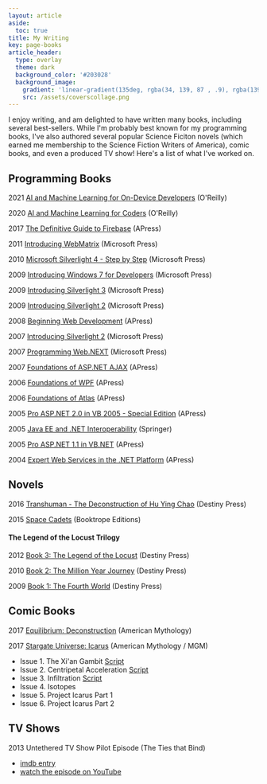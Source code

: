 ```yaml
---
layout: article
aside:
  toc: true
title: My Writing
key: page-books
article_header:
  type: overlay
  theme: dark
  background_color: '#203028'
  background_image:
    gradient: 'linear-gradient(135deg, rgba(34, 139, 87 , .9), rgba(139, 34, 139, .9))'
    src: /assets/coverscollage.png
---
```


I enjoy writing, and am delighted to have written many books, including several best-sellers. While I'm probably best known for my programming books, I've also authored several popular Science Ficiton novels (which earned me membership to the Science Fiction Writers of America), comic books, and even a produced TV show! Here's a list of what I've worked on.

## Programming Books

2021 [AI and Machine Learning for On-Device Developers](https://www.oreilly.com/library/view/ai-and-machine/9781098101732/) (O'Reilly)

2020 [AI and Machine Learning for Coders](https://amzn.to/2Ry8683) (O'Reilly)

2017 [The Definitive Guide to Firebase](https://amzn.to/3ujc29Q) (APress)

2011 [Introducing WebMatrix](https://amzn.to/3ujAJTr) (Microsoft Press)

2010 [Microsoft Silverlight 4 - Step by Step](https://amzn.to/3wtXi9H) (Microsoft Press)

2009 [Introducing Windows 7 for Developers](https://amzn.to/3u9aG1m) (Microsoft Press)

2009 [Introducing Silverlight 3](https://amzn.to/3va8UhP) (Microsoft Press)

2009 [Introducing Silverlight 2](https://amzn.to/3ywzunj) (Microsoft Press)

2008 [Beginning Web Development](https://amzn.to/3wsNaxR) (APress)

2007 [Introducing Silverlight 2](https://amzn.to/3oQTfSk) (Microsoft Press)

2007 [Programming Web.NEXT](https://amzn.to/3vsqDkV) (Microsoft Press)

2007 [Foundations of ASP.NET AJAX](https://amzn.to/3fbGL4r) (APress)

2006 [Foundations of WPF](https://amzn.to/3hIUykG) (APress)

2006 [Foundations of Atlas](https://amzn.to/2REAaX6) (APress)

2005 [Pro ASP.NET 2.0 in VB 2005 - Special Edition](https://amzn.to/3oIxjbO) (APress)

2005 [Java EE and .NET Interoperability](https://amzn.to/3vhh4F5) (Springer)

2005 [Pro ASP.NET 1.1 in VB.NET](https://amzn.to/3hPK9ng) (APress)

2004 [Expert Web Services in the .NET Platform](https://amzn.to/2SmL6ZH) (APress)

## Novels

2016 [Transhuman - The Deconstruction of Hu Ying Chao](https://play.google.com/store/books/details/TRANSHUMAN_Volume_1_The_Deconstruction_of_Hu_Ying_?id=iaEwCgAAQBAJ&hl=en_CA) (Destiny Press)

2015 [Space Cadets](https://amzn.to/3bPWTX5) (Booktrope Editions)

#### The Legend of the Locust Trilogy

2012 [Book 3: The Legend of the Locust](https://amzn.to/2RA5c2C) (Destiny Press)

2010 [Book 2: The Million Year Journey](https://amzn.to/3hODzgY) (Destiny Press)

2009 [Book 1: The Fourth World](https://amzn.to/3vjExFU) (Destiny Press)

## Comic Books

2017 [Equilibrium: Deconstruction](https://amzn.to/3veHtUc) (American Mythology)

2017 [Stargate Universe: Icarus](https://stargate.fandom.com/wiki/Stargate_Universe:_Icarus) (American Mythology / MGM)

- Issue 1. The Xi'an Gambit [Script](assets/SGUPx01.pdf)
- Issue 2. Centripetal Acceleration [Script](assets/SGUPx02.pdf)
- Issue 3. Infiltration [Script](assets/SGUPx03.pdf)
- Issue 4. Isotopes
- Issue 5. Project Icarus Part 1
- Issue 6. Project Icarus Part 2

## TV Shows

2013 Untethered TV Show Pilot Episode (The Ties that Bind)
- [imdb entry](https://www.imdb.com/title/tt2933966/)
- [watch the episode on YouTube](https://youtu.be/ZJyXruSzslI)


